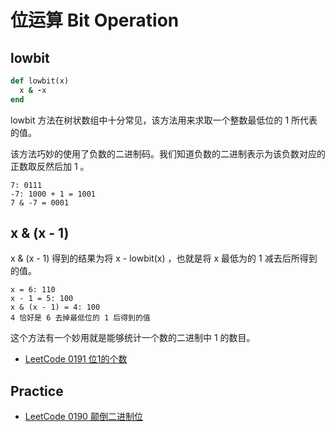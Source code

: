 # 位运算 Bit Operation

## lowbit

```ruby
def lowbit(x)
  x & -x
end
```

lowbit 方法在树状数组中十分常见，该方法用来求取一个整数最低位的 1 所代表的值。

该方法巧妙的使用了负数的二进制码。我们知道负数的二进制表示为该负数对应的正数取反然后加 1 。

```
7: 0111
-7: 1000 + 1 = 1001
7 & -7 = 0001
```

## x & (x - 1)

x & (x - 1) 得到的结果为将 x - lowbit(x) ，也就是将 x 最低为的 1 减去后所得到的值。

```
x = 6: 110
x - 1 = 5: 100
x & (x - 1) = 4: 100
4 恰好是 6 去掉最低位的 1 后得到的值
```

这个方法有一个妙用就是能够统计一个数的二进制中 1 的数目。

- [LeetCode 0191 位1的个数](https://leetcode-cn.com/problems/number-of-1-bits/)

## Practice

- [LeetCode 0190 颠倒二进制位](https://leetcode-cn.com/problems/reverse-bits/)

